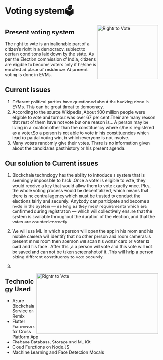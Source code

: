 # Voting system🗳️
<img src="https://user-images.githubusercontent.com/48177487/61993848-9b127200-b08f-11e9-9b65-13af48d5a536.jpg" align="right"
     title="Rightr to Vote" width="200" height="178">
## Present voting system
The right to vote is an inalienable part of a citizen’s right in a democracy, subject to certain conditions laid down by the state. As per the Election commission of India, citizens are eligible to become voters only if he/she is enrolled at place of residence. At present voting is done in EVMs.

## Current issues
1. Different political parties have questioned about the hacking done in EVMs. This can be great threat to democracy.
2. According to the source Wikipedia ,About 900 million people were eligible to vote and turnout was over 67 per cent.Their are many          reason that rest of them  have not vote but one reason is...
   A person may be living in a location other than the constituency where s/he is registered as a voter.So a person is not able to vote in    his constituencies which lead to partial voting win, in which everyone is not involve. 
3. Many voters randomly give their votes. There is no information given about the candidates past history or his present agenda.
## Our solution to Current issues
1. Blockchain technology has the ability to introduce a system that is seemingly impossible to hack .Once a voter is eligible to vote, they would receive a key that would allow them to vote exactly once. Plus, the whole voting process would be decentralized, which means that there is no central agency which must be trusted to conduct the elections fairly and securely. Anybody can participate and become a node in the system — as long as they meet requirements which are confirmed during registration — which will collectively ensure that the system is available throughout the duration of the election, and that the votes are counted correctly.

2. We will use ML in which a person will open the app in his room and his mobile camera will identify that no other person and room cameras is present in his room then aperson will scan his Adhar card or Voter Id card and his face . After this ,a a person will vote and this vote will not be saved and can not be taken screenshot of it..This will help a person sitting different constituency to vote securely.
3. 


<img src="https://firebasestorage.googleapis.com/v0/b/code-fun-do-26d59.appspot.com/o/cfd_screenshot.jpg?alt=media&token=d1ba6ebb-c795-4988-a93d-eed6057e7e8a" align="right"
     title="Rightr to Vote" width="400" height="200">

## Technology Used  
- Azure Blockchain Service on Remix
- Flutter Framework for Cross Platform App 
- Firebase Database, Storage and ML Kit
- Cloud Functions on Node.JS
- Machine Learning and Face Detection Modals


